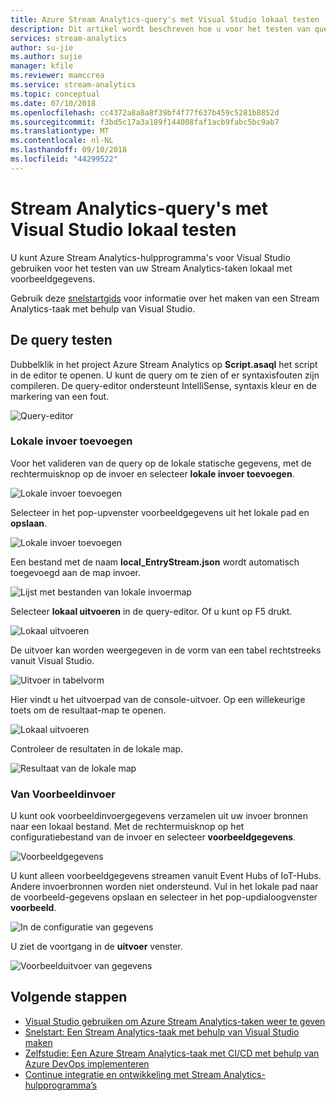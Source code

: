 ```yaml
---
title: Azure Stream Analytics-query's met Visual Studio lokaal testen
description: Dit artikel wordt beschreven hoe u voor het testen van query's lokaal met Azure Stream Analytics-hulpprogramma's voor Visual Studio.
services: stream-analytics
author: su-jie
ms.author: sujie
manager: kfile
ms.reviewer: mamccrea
ms.service: stream-analytics
ms.topic: conceptual
ms.date: 07/10/2018
ms.openlocfilehash: cc4372a8a8a8f39bf4f77f637b459c5281b8852d
ms.sourcegitcommit: f3bd5c17a3a189f144008faf1acb9fabc5bc9ab7
ms.translationtype: MT
ms.contentlocale: nl-NL
ms.lasthandoff: 09/10/2018
ms.locfileid: "44299522"
---
```

# <a name="test-stream-analytics-queries-locally-with-visual-studio"></a>Stream Analytics-query's met Visual Studio lokaal testen

U kunt Azure Stream Analytics-hulpprogramma's voor Visual Studio gebruiken voor het testen van uw Stream Analytics-taken lokaal met voorbeeldgegevens.

Gebruik deze [snelstartgids](stream-analytics-quick-create-vs.md) voor informatie over het maken van een Stream Analytics-taak met behulp van Visual Studio.

## <a name="test-your-query"></a>De query testen

Dubbelklik in het project Azure Stream Analytics op **Script.asaql** het script in de editor te openen. U kunt de query om te zien of er syntaxisfouten zijn compileren. De query-editor ondersteunt IntelliSense, syntaxis kleur en de markering van een fout.

![Query-editor](./media/stream-analytics-vs-tools-local-run/stream-analytics-tools-for-vs-query-01.png)
 
### <a name="add-local-input"></a>Lokale invoer toevoegen

Voor het valideren van de query op de lokale statische gegevens, met de rechtermuisknop op de invoer en selecteer **lokale invoer toevoegen**.
   
![Lokale invoer toevoegen](./media/stream-analytics-vs-tools-local-run/stream-analytics-tools-for-vs-add-local-input-01.png)
   
Selecteer in het pop-upvenster voorbeeldgegevens uit het lokale pad en **opslaan**.
   
![Lokale invoer toevoegen](./media/stream-analytics-vs-tools-local-run/stream-analytics-tools-for-vs-add-local-input-02.png)
   
Een bestand met de naam **local_EntryStream.json** wordt automatisch toegevoegd aan de map invoer.
   
![Lijst met bestanden van lokale invoermap](./media/stream-analytics-vs-tools-local-run/stream-analytics-tools-for-vs-add-local-input-03.png)
   
Selecteer **lokaal uitvoeren** in de query-editor. Of u kunt op F5 drukt.
   
![Lokaal uitvoeren](./media/stream-analytics-vs-tools-local-run/stream-analytics-tools-for-vs-local-run-01.png)
   
De uitvoer kan worden weergegeven in de vorm van een tabel rechtstreeks vanuit Visual Studio.

![Uitvoer in tabelvorm](./media/stream-analytics-vs-tools-local-run/stream-analytics-for-vs-local-result.png)

Hier vindt u het uitvoerpad van de console-uitvoer. Op een willekeurige toets om de resultaat-map te openen.
   
![Lokaal uitvoeren](./media/stream-analytics-vs-tools-local-run/stream-analytics-tools-for-vs-local-run-02.png)
   
Controleer de resultaten in de lokale map.
   
![Resultaat van de lokale map](./media/stream-analytics-vs-tools-local-run/stream-analytics-tools-for-vs-local-run-03.png)
   

### <a name="sample-input"></a>Van Voorbeeldinvoer
U kunt ook voorbeeldinvoergegevens verzamelen uit uw invoer bronnen naar een lokaal bestand. Met de rechtermuisknop op het configuratiebestand van de invoer en selecteer **voorbeeldgegevens**. 

![Voorbeeldgegevens](./media/stream-analytics-vs-tools-local-run/stream-analytics-tools-for-vs-sample-data-01.png)

U kunt alleen voorbeeldgegevens streamen vanuit Event Hubs of IoT-Hubs. Andere invoerbronnen worden niet ondersteund. Vul in het lokale pad naar de voorbeeld-gegevens opslaan en selecteer in het pop-updialoogvenster **voorbeeld**.

![In de configuratie van gegevens](./media/stream-analytics-vs-tools-local-run/stream-analytics-tools-for-vs-sample-data-02.png)
 
U ziet de voortgang in de **uitvoer** venster. 

![Voorbeelduitvoer van gegevens](./media/stream-analytics-vs-tools-local-run/stream-analytics-tools-for-vs-sample-data-03.png)

## <a name="next-steps"></a>Volgende stappen

* [Visual Studio gebruiken om Azure Stream Analytics-taken weer te geven](stream-analytics-vs-tools.md)
* [Snelstart: Een Stream Analytics-taak met behulp van Visual Studio maken](stream-analytics-quick-create-vs.md)
* [Zelfstudie: Een Azure Stream Analytics-taak met CI/CD met behulp van Azure DevOps implementeren](stream-analytics-tools-visual-studio-cicd-vsts.md)
* [Continue integratie en ontwikkeling met Stream Analytics-hulpprogramma’s](stream-analytics-tools-for-visual-studio-cicd.md)